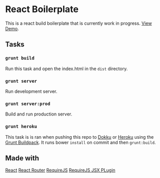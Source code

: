 # React Boilerplate
This is a react build boilerplate that is currently work in progress. [View Demo](http://react.mattderrick.co.uk).

## Tasks

### `grunt build`
Run this task and open the index.html in the `dist` directory.

### `grunt server`
Run development server.

### `grunt server:prod`
Build and run production server.

### `grunt heroku`
This task is is ran when pushing this repo to [Dokku](https://github.com/progrium/dokku) or [Heroku](http://heroku.com) using the [Grunt Buildpack](https://github.com/mbuchetics/heroku-buildpack-nodejs-grunt.git). It runs bower `install` on commit and then `grunt:build`.

## Made with
[React](http://facebook.github.io/react/)
[React Router](https://github.com/rackt/react-router/)
[RequireJS](http://requirejs.org/)
[RequireJS JSX PLugin](https://github.com/philix/jsx-requirejs-plugin)
